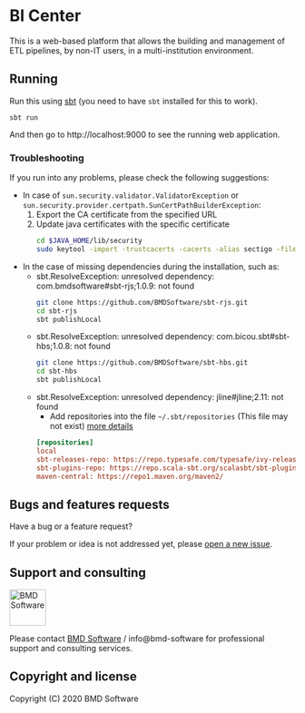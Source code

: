 # BI Center

This is a web-based platform that allows the building and management of ETL pipelines, by non-IT users, in a multi-institution environment.

## Running

Run this using [sbt](http://www.scala-sbt.org/) (you need to have `sbt` installed for this to work).

```
sbt run
```

And then go to http://localhost:9000 to see the running web application.

### Troubleshooting

If you run into any problems, please check the following suggestions:

-   In case of `sun.security.validator.ValidatorException` or `sun.security.provider.certpath.SunCertPathBuilderException`:
    1. Export the CA certificate from the specified URL
    2. Update java certificates with the specific certificate
        ```bash
        cd $JAVA_HOME/lib/security
        sudo keytool -import -trustcacerts -cacerts -alias sectigo -file path/to/file
        ```
- In the case of missing dependencies during the installation, such as:
    - sbt.ResolveException: unresolved dependency: com.bmdsoftware#sbt-rjs;1.0.9: not found
        ```bash
        git clone https://github.com/BMDSoftware/sbt-rjs.git
        cd sbt-rjs
        sbt publishLocal
        ```
    - sbt.ResolveException: unresolved dependency: com.bicou.sbt#sbt-hbs;1.0.8: not found
        ```bash
        git clone https://github.com/BMDSoftware/sbt-hbs.git
        cd sbt-hbs
        sbt publishLocal
        ```
    - sbt.ResolveException: unresolved dependency: jline#jline;2.11: not found
        - Add repositories into the file `~/.sbt/repositories` (This file may not exist) [more details](https://stackoverflow.com/questions/42438544/sbt-installation-error-module-not-found-org-scala-sbt-ivyivy2-3-0-sbt-2cf13e)
        ```ini
        [repositories]
        local
        sbt-releases-repo: https://repo.typesafe.com/typesafe/ivy-releases/, [organization]/[module]/(scala_[scalaVersion]/)(sbt_[sbtVersion]/)[revision]/[type]s/[artifact](-[classifier]).[ext]
        sbt-plugins-repo: https://repo.scala-sbt.org/scalasbt/sbt-plugin-releases/, [organization]/[module]/(scala_[scalaVersion]/)(sbt_[sbtVersion]/)[revision]/[type]s/[artifact](-[classifier]).[ext]
        maven-central: https://repo1.maven.org/maven2/
        ```

## Bugs and features requests

Have a bug or a feature request?

If your problem or idea is not addressed yet, please [open a new issue](https://github.com/BMDSoftware/BIcenter/issues/new).

## Support and consulting

[<img src="https://raw.githubusercontent.com/wiki/BMDSoftware/dicoogle/images/bmd.png" height="64" alt="BMD Software">](https://www.bmd-software.com)

Please contact [BMD Software](https://www.bmd-software.com) / info@bmd-software for professional support and consulting services.

## Copyright and license

Copyright (C) 2020 BMD Software
